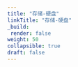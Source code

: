 ```yaml
---
title: "存储-硬盘"
linkTitle: "存储-硬盘"
_build:
 render: false 
weight: 50
collapsible: true
draft: false
---
```


